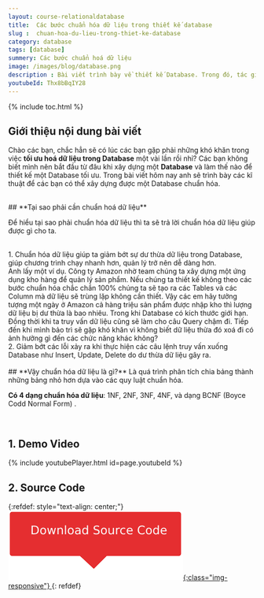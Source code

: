 ```yaml
---
layout: course-relationaldatabase
title:  Các bước chuẩn hóa dữ liệu trong thiết kế database
slug :  chuan-hoa-du-lieu-trong-thiet-ke-database
category: database
tags: [database]
summery: Các bước chuẩn hoá dữ liệu    
image: /images/blog/database.png
description : Bài viết trình bày về thiết kế Database. Trong đó, tác giả hướng dẫn cụ thể các bước thực hiện để thiết kế một Database chuẩn. Trước đó bài viết sẽ giới thiệu để bạn hiểu được tại sao phải cần chuẩn hoá dữ liệu, và chuẩn hoá dữ liệu trong thiết kế Database là gì. Tìm hiểu thêm về 4 dạng chuẩn hoá dữ liệu. Trong bài giảng tác giả chia sẻ kèm theo ví dụ cụ thể minh hoạ cho từng bước làm. Ngoài ra bài viết đưa ra một số lưu ý và thủ thuật để giúp quá trình thiết kế Database được chuẩn hoá dữ liệu hơn.
youtubeId: Thx8bBqIY28
---
```



{% include toc.html %}

## **Giới thiệu nội dung bài viết**

Chào các bạn, chắc hẳn sẽ có lúc các bạn gặp phải những khó khăn trong việc <b>tối ưu hoá dữ liệu trong Database</b> một vài lần rồi nhỉ? Các bạn không biết mình nên
bắt đầu từ đâu khi xây dựng một <b>Database</b> và làm thế nào để thiết kế một Database tối ưu. Trong bài viết hôm nay anh sẽ trình bày các kĩ thuật để các bạn có thể xây dựng được một Database chuẩn hóa.

<br>
## **Tại sao phải cần chuẩn hoá dữ liệu**

Để hiểu tại sao phải chuẩn hóa dữ liệu thì ta sẽ trả lời chuẩn hóa dữ liệu giúp được gì cho ta.

<br>
1. Chuẩn hóa dữ liệu giúp ta giảm bớt sự dư thừa dữ liệu trong Database, giúp chương trình chạy nhanh hơn, quản lý trở nên dễ dàng hơn.

<br>
Anh lấy một ví dụ. Công ty Amazon nhờ team chúng ta xây dựng một ứng dụng kho hàng để quản lý sản phẩm. Nếu chúng ta thiết kế không theo các bước chuẩn hóa chắc chắn 100% chúng ta sẽ tạo ra các Tables và các Column mà dữ liệu sẽ trùng lặp không cần thiết.
Vậy các em hãy tưởng tượng một ngày ở Amazon cả hàng triệu sản phẩm được nhập kho thì lượng dữ liệu bị dư thừa là bao nhiêu.
Trong khi Database có kích thước giới hạn. Đồng thời khi ta truy vấn dữ liệu cũng sẽ làm cho câu Query chậm đi. Tiếp đến khi mình bảo trì sẽ gặp khó khăn vì không biết dữ liệu thừa đó xoá đi có ảnh hưởng gì đến các chức năng khác không?

<br>
2. Giảm bớt các lỗi xảy ra khi thực hiện các câu lệnh truy vấn xuống Database như Insert, Update, Delete do dư thừa dữ liệu gây ra.
<br>

<br>
## **Vậy chuẩn hóa dữ liệu là gì?**
Là quá trình phân tích chia bảng thành những bảng nhỏ hơn dựa vào các quy luật chuẩn hóa.

<b>Có 4 dạng chuẩn hóa dữ liệu</b>: 1NF, 2NF, 3NF, 4NF, và dạng BCNF (Boyce Codd Normal Form) .

<br>

## **1. Demo Video**

{% include youtubePlayer.html id=page.youtubeId %}


## **2. Source Code**

{:refdef: style="text-align: center;"}
<a href="https://github.com/levunguyen/Database-Mysql" target="_blank"> ![Sourcecode ](/images/icon/githubsource.png){:class="img-responsive"} </a>
{: refdef}
